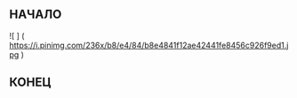 ## НАЧАЛО ##
![ ] ( https://i.pinimg.com/236x/b8/e4/84/b8e4841f12ae42441fe8456c926f9ed1.jpg )
## КОНЕЦ ##
